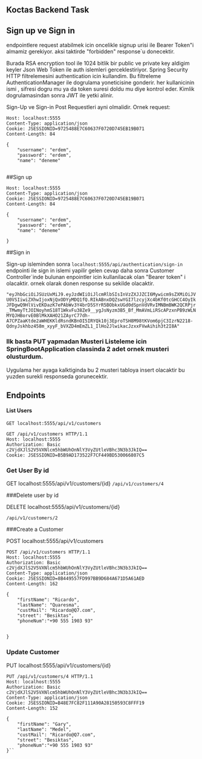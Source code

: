 ## Koctas Backend Task


## Sign up ve Sign in
endpointlere request atabilmek icin oncelikle signup urisi ile Bearer Token"i almamiz gerekiyor. aksi taktirde "forbidden" response`u donecektir.

Burada RSA encryption tool ile 1024 bitlik bir public ve private key aldigim keyler Json Web Token ile auth islemleri gerceklestiriyor. Spring Security HTTP filtrelemesini authentication icin kullandim. Bu filtreleme AuthenticationManager ile dogrulama yoneticisine gonderir. her kullanicinin ismi , sifresi dogru mu ya da token suresi doldu mu diye kontrol eder. Kimlik dogrulamasindan sonra JWT ile yetki alinir.

Sign-Up ve Sign-in Post Requestleri ayni olmalidir. Ornek request:


```POST /api/authentication/sign-up HTTP/1.1
Host: localhost:5555
Content-Type: application/json
Cookie: JSESSIONID=9725488E7C60637F0720D745EB19B071
Content-Length: 84

{
    "username": "erdem",
    "password": "erdem",
    "name": "deneme"
    
```

##Sign up
````POST /api/authentication/sign-in HTTP/1.1
Host: localhost:5555
Content-Type: application/json
Cookie: JSESSIONID=9725488E7C60637F0720D745EB19B071
Content-Length: 84

{
    "username": "erdem",
    "password": "erdem",
    "name": "deneme"
    
}
````


##Sign in

Sign-up isleminden sonra 
``localhost:5555/api/authentication/sign-in`` endpointi ile sign in islemi yapilir gelen cevap daha sonra Customer
Controller`inde bulunan enpointler icin kullanilacak olan "Bearer token" i olacaktir. ornek olarak donen response su 
sekilde olacaktir.


`"eyJhbGciOiJSUzUxMiJ9.eyJzdWIiOiJlcmRlbSIsInVzZXJJZCI6Mywicm9sZXMiOiJVU0VSIiwiZXhwIjoxNjQxODYyMDQ1fQ.RIkABnxDQZswYGI7lzcyjXc4bKf0tcGHCC4OyIkJFDgwQ9HlVivEKDazK7ePAbWv3Y4brD5SYrR5BObkxUGd0dSpnVdVRvIMNBmBWK2QCRPjr_TMwmyTtJOINoyhmS18T1WkvFu38Ze9__ygJsNyzm3B5_Bf_MmAVmLiRScAPzxnPB9zWLNMYQJHBorvE0BlMkXAHO21ZAyrC77dh-A7CPZaaKtde2aWHEKKldRsndKBnOI5IRYQk10j3EproTSH8M98tKVom6pjC3IzrN2218-QdnyJskhbz458m_xyyF_bVXZD4mEmZL1_IlHo2JlwikacJzxxFVwAihih3t2I8A"`


### Ilk basta PUT yapmadan Musteri Listeleme icin SpringBootApplication classinda 2 adet ornek musteri olusturdum.
Uygulama her ayaga kalktiginda bu 2 musteri tabloya insert olacaktir bu yuzden surekli responseda gorunecektir.

## Endpoints

#### List Users
````
GET localhost:5555/api/v1/customers

GET /api/v1/customers HTTP/1.1
Host: localhost:5555
Authorization: Basic c2VjdXJlS2V5VXNlcm5hbWUhOnNlY3VyZUtleVBhc3N3b3JkIQ==
Cookie: JSESSIONID=B5B9AD173522F7CF449BD530066807C5
````

### Get User By id

GET localhost:5555/api/v1/customers/{id}
```/api/v1/customers/4```



###Delete user by id

DELETE localhost:5555/api/v1/customers/{id}

```/api/v1/customers/2```



###Create a Customer

POST localhost:5555/api/v1/customers

```
POST /api/v1/customers HTTP/1.1
Host: localhost:5555
Authorization: Basic c2VjdXJlS2V5VXNlcm5hbWUhOnNlY3VyZUtleVBhc3N3b3JkIQ==
Content-Type: application/json
Cookie: JSESSIONID=8B449557FD997BB9D684A671D5A61AED
Content-Length: 162

{
    "firstName": "Ricardo",
    "lastName": "Quaresma",
    "custMail": "Ricardo@Q7.com",
    "street": "Besiktas",
    "phoneNum":"+90 555 1903 93"


}
```

### Update Customer

PUT localhost:5555/api/v1/customers/{id}

```
PUT /api/v1/customers/4 HTTP/1.1
Host: localhost:5555
Authorization: Basic c2VjdXJlS2V5VXNlcm5hbWUhOnNlY3VyZUtleVBhc3N3b3JkIQ==
Content-Type: application/json
Cookie: JSESSIONID=B48E7FC82F111A90A28150593C8FFF19
Content-Length: 152

{
    "firstName": "Gary",
    "lastName": "Medel",
    "custMail": "Ricardo@Q7.com",
    "street": "Besiktas",
    "phoneNum":"+90 555 1903 93"
}``
